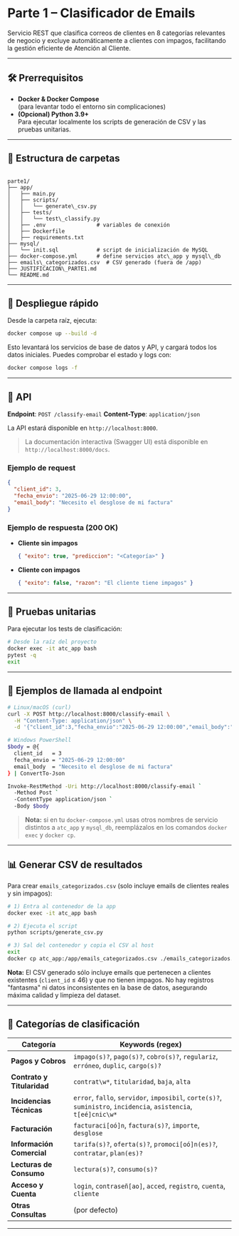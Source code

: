 # Parte 1 – Clasificador de Emails

Servicio REST que clasifica correos de clientes en 8 categorías relevantes de negocio y excluye automáticamente a clientes con impagos, facilitando la gestión eficiente de Atención al Cliente.

---

## 🛠️ Prerrequisitos

- **Docker & Docker Compose**  
  (para levantar todo el entorno sin complicaciones)
- **(Opcional) Python 3.9+**  
  Para ejecutar localmente los scripts de generación de CSV y las pruebas unitarias.

---

## 📂 Estructura de carpetas

```

parte1/
├── app/
│   ├── main.py
│   ├── scripts/
│   │   └── generate\_csv.py
│   ├── tests/
│   │   └── test\_classify.py
│   ├── .env                # variables de conexión
│   ├── Dockerfile
│   ├── requirements.txt
├── mysql/
│   └── init.sql            # script de inicialización de MySQL
├── docker-compose.yml      # define servicios atc\_app y mysql\_db
├── emails\_categorizados.csv  # CSV generado (fuera de /app)
├── JUSTIFICACION\_PARTE1.md
└── README.md

````

---

## 🚀 Despliegue rápido

Desde la carpeta raíz, ejecuta:

```bash
docker compose up --build -d
````

Esto levantará los servicios de base de datos y API, y cargará todos los datos iniciales.
Puedes comprobar el estado y logs con:

```bash
docker compose logs -f
```

---

## 🔌 API

**Endpoint**: `POST /classify-email`
**Content-Type**: `application/json`

La API estará disponible en `http://localhost:8000`.

> La documentación interactiva (Swagger UI) está disponible en `http://localhost:8000/docs`.

### Ejemplo de request

```json
{
  "client_id": 3,
  "fecha_envio": "2025-06-29 12:00:00",
  "email_body": "Necesito el desglose de mi factura"
}
```

### Ejemplo de respuesta (200 OK)

* **Cliente sin impagos**

  ```json
  { "exito": true, "prediccion": "<Categoría>" }
  ```
* **Cliente con impagos**

  ```json
  { "exito": false, "razon": "El cliente tiene impagos" }
  ```

---

## 🧪 Pruebas unitarias

Para ejecutar los tests de clasificación:

```bash
# Desde la raíz del proyecto
docker exec -it atc_app bash
pytest -q
exit
```

---

## 📡 Ejemplos de llamada al endpoint

```bash
# Linux/macOS (curl)
curl -X POST http://localhost:8000/classify-email \
  -H "Content-Type: application/json" \
  -d '{"client_id":3,"fecha_envio":"2025-06-29 12:00:00","email_body":"Necesito el desglose de mi factura"}'

# Windows PowerShell
$body = @{
  client_id   = 3
  fecha_envio = "2025-06-29 12:00:00"
  email_body  = "Necesito el desglose de mi factura"
} | ConvertTo-Json

Invoke-RestMethod -Uri http://localhost:8000/classify-email `
  -Method Post `
  -ContentType application/json `
  -Body $body
```

> **Nota:** si en tu `docker-compose.yml` usas otros nombres de servicio distintos a `atc_app` y `mysql_db`, reemplázalos en los comandos `docker exec` y `docker cp`.

---

## 📊 Generar CSV de resultados

Para crear `emails_categorizados.csv` (solo incluye emails de clientes reales y sin impagos):

```bash
# 1) Entra al contenedor de la app
docker exec -it atc_app bash

# 2) Ejecuta el script
python scripts/generate_csv.py

# 3) Sal del contenedor y copia el CSV al host
exit
docker cp atc_app:/app/emails_categorizados.csv ./emails_categorizados.csv
```

**Nota:**
El CSV generado sólo incluye emails que pertenecen a clientes existentes (`client_id` ≤ 46) y que no tienen impagos.
No hay registros "fantasma" ni datos inconsistentes en la base de datos, asegurando máxima calidad y limpieza del dataset.

---

## 📂 Categorías de clasificación

| Categoría                  | Keywords (regex)                                                                                                 |
| -------------------------- | ---------------------------------------------------------------------------------------------------------------- |
| **Pagos y Cobros**         | `impago(s)?`, `pago(s)?`, `cobro(s)?`, `regulariz`, `erróneo`, `duplic`, `cargo(s)?`                             |
| **Contrato y Titularidad** | `contrat\w*`, `titularidad`, `baja`, `alta`                                                                      |
| **Incidencias Técnicas**   | `error`, `fallo`, `servidor`, `imposibil`, `corte(s)?`, `suministro`, `incidencia`, `asistencia`, `t[eé]cnic\w*` |
| **Facturación**            | `facturaci[oó]n`, `factura(s)?`, `importe`, `desglose`                                                           |
| **Información Comercial**  | `tarifa(s)?`, `oferta(s)?`, `promoci[oó]n(es)?`, `contratar`, `plan(es)?`                                        |
| **Lecturas de Consumo**    | `lectura(s)?`, `consumo(s)?`                                                                                     |
| **Acceso y Cuenta**        | `login`, `contraseñ[ao]`, `acced`, `registro`, `cuenta`, `cliente`                                               |
| **Otras Consultas**        | (por defecto)                                                                                                    |

---
